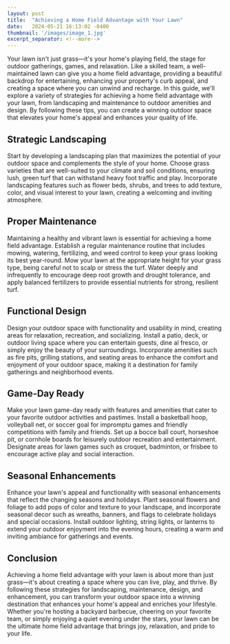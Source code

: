 ```yaml
---
layout: post
title:  "Achieving a Home Field Advantage with Your Lawn"
date:   2024-05-21 16:13:02 -0400
thumbnail: '/images/image_1.jpg'
excerpt_separator: <!--more-->
---
```

Your lawn isn't just grass—it's your home's playing field, the stage for outdoor gatherings, games, and relaxation. <!--more-->Like a skilled team, a well-maintained lawn can give you a home field advantage, providing a beautiful backdrop for entertaining, enhancing your property's curb appeal, and creating a space where you can unwind and recharge. In this guide, we'll explore a variety of strategies for achieving a home field advantage with your lawn, from landscaping and maintenance to outdoor amenities and design. By following these tips, you can create a winning outdoor space that elevates your home's appeal and enhances your quality of life.

## Strategic Landscaping
Start by developing a landscaping plan that maximizes the potential of your outdoor space and complements the style of your home. Choose grass varieties that are well-suited to your climate and soil conditions, ensuring lush, green turf that can withstand heavy foot traffic and play. Incorporate landscaping features such as flower beds, shrubs, and trees to add texture, color, and visual interest to your lawn, creating a welcoming and inviting atmosphere.

## Proper Maintenance
Maintaining a healthy and vibrant lawn is essential for achieving a home field advantage. Establish a regular maintenance routine that includes mowing, watering, fertilizing, and weed control to keep your grass looking its best year-round. Mow your lawn at the appropriate height for your grass type, being careful not to scalp or stress the turf. Water deeply and infrequently to encourage deep root growth and drought tolerance, and apply balanced fertilizers to provide essential nutrients for strong, resilient turf.

## Functional Design
Design your outdoor space with functionality and usability in mind, creating areas for relaxation, recreation, and socializing. Install a patio, deck, or outdoor living space where you can entertain guests, dine al fresco, or simply enjoy the beauty of your surroundings. Incorporate amenities such as fire pits, grilling stations, and seating areas to enhance the comfort and enjoyment of your outdoor space, making it a destination for family gatherings and neighborhood events.

## Game-Day Ready
Make your lawn game-day ready with features and amenities that cater to your favorite outdoor activities and pastimes. Install a basketball hoop, volleyball net, or soccer goal for impromptu games and friendly competitions with family and friends. Set up a bocce ball court, horseshoe pit, or cornhole boards for leisurely outdoor recreation and entertainment. Designate areas for lawn games such as croquet, badminton, or frisbee to encourage active play and social interaction.

## Seasonal Enhancements
Enhance your lawn's appeal and functionality with seasonal enhancements that reflect the changing seasons and holidays. Plant seasonal flowers and foliage to add pops of color and texture to your landscape, and incorporate seasonal decor such as wreaths, banners, and flags to celebrate holidays and special occasions. Install outdoor lighting, string lights, or lanterns to extend your outdoor enjoyment into the evening hours, creating a warm and inviting ambiance for gatherings and events.

## Conclusion
Achieving a home field advantage with your lawn is about more than just grass—it's about creating a space where you can live, play, and thrive. By following these strategies for landscaping, maintenance, design, and enhancement, you can transform your outdoor space into a winning destination that enhances your home's appeal and enriches your lifestyle. Whether you're hosting a backyard barbecue, cheering on your favorite team, or simply enjoying a quiet evening under the stars, your lawn can be the ultimate home field advantage that brings joy, relaxation, and pride to your life.
